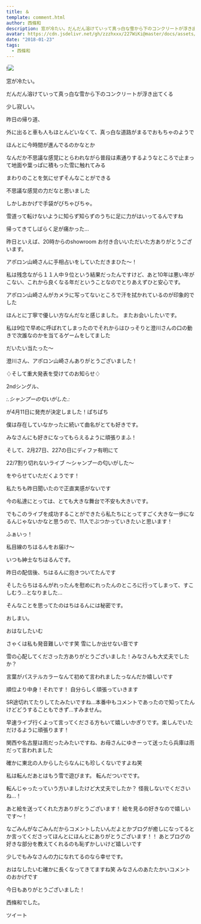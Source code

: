 ```yaml
---
title: ＆
template: comment.html
author: 西條和
description: 窓が冷たい。だんだん溶けていって真っ白な雪から下のコンクリートが浮き出てくる少し寂しい。昨日の帰り道、外に出ると車も人もほとんどい...
avatar: https://cdn.jsdelivr.net/gh/zzzhxxx/227WiKi@master/docs/assets/photo/avatar/nagomi.jpg
date: "2018-01-23"
tags:
  - 西條和
---
```


!![](https://cdn.jsdelivr.net/gh/227WiKi/227WiKi-image@master/blog-image/nagomi-2018-01-23_1.jpg)








窓が冷たい。








だんだん溶けていって真っ白な雪から下のコンクリートが浮き出てくる





少し寂しい。









昨日の帰り道、

外に出ると車も人もほとんどいなくて、真っ白な道路がまるでおもちゃのようで





ほんとに今時間が進んでるのかなとか








なんだか不思議な感覚にとらわれながら普段は素通りするようなところで止まって地面や葉っぱに積もった雪に触れてみる






まわりのことを気にせずそんなことができる






不思議な感覚の力だなと思いました 







しかしおかげで手袋がびちゃびちゃ。














雪道って転けないように知らず知らずのうちに足に力がはいってるんですね




帰ってきてしばらく足が痛かった…








昨日といえば、20時からのshowroom お付き合いいただいた方ありがとうございます。








アポロン山崎さんに手相占いをしていただきまひた〜！





私は残念ながら１１人中９位という結果だったんですけど、あと10年は悪い年がこない、これから良くなる年だということなのでとりあえずひと安心です。







アポロン山崎さんがカメラに写ってないところで汗を拭かれているのが印象的でした




ほんとに丁寧で優しい方なんだなと感じました。
またお会いしたいです。







私は9位で早めに呼ばれてしまったのでそれからはひっそりと澄川さんの口の動きで次誰なのかを当てるゲームをしてました



だいたい当たった〜





澄川さん、アポロン山崎さんありがとうございました！








♢そして重大発表を受けてのお知らせ♢






2ndシングル、




*:.シャンプーの匂いがした.:*




が4月11日に発売が決定しました！ぱちぱち






僕は存在していなかったに続いて曲名がとても好きです。


みなさんにも好きになってもらえるように頑張りまふ！








そして、2月27日、227の日にディファ有明にて




22/7割り切れないライブ
〜シャンプーの匂いがした〜






をやらせていただくようです！




私たちも昨日聞いたので正直実感がないです




今の私達にとっては、とても大きな舞台で不安も大きいです。





でもこのライブを成功することができたら私たちにとってすごく大きな一歩になるんじゃないかなと思うので、11人でぶつかっていきたいと思います！











ふぁいっ！







私目線のちはるんをお届け〜





いつも紳士なちはるんです。





昨日の配信後、ちはるんに抱きついてたんです






そしたらちはるんがれったんを慰めにれったんのところに行ってしまって、すこしむう…となりました…







そんなことを思ってたのはちはるんには秘密です。







おしまい。







おはなしたいむ





さゃくは私も発音難しいです笑
雪にしか出せない音です




雪の心配してくださった方ありがとうございました！みなさんも大丈夫でしたか？





言葉がパステルカラーなんて初めて言われましたっなんだか嬉しいです




順位より中身！それです！
自分らしく頑張っていきます



SR途切れてたりしてたみたいですね…本番中もコメントであったので知ってたんけどどうすることもできず…すみません。



早速ライブ行くよって言ってくださる方もいて嬉しいかぎりです。楽しんでいただけるように頑張ります！





関西や名古屋は雨だったみたいですね、お母さんにゆきーって送ったら兵庫は雨だって言われました

確かに東北の人からしたらなんにも珍しくないですよね笑



私は転んだあとはもう雪で遊びます。
転んだついでです。


転んじゃったっていう方いましたけど大丈夫でしたか？
怪我しないでくださいね…！





あと絵を送ってくれた方ありがとうございます！
絵を見るの好きなので嬉しいです〜！



なごみんがなごみんだからコメントしたいんだよとかブログが癒しになってるとか言ってくださってほんとにほんとにありがとうございます！！
あとブログの好きな部分を教えてくれるのも恥ずかしいけど嬉しいです




少しでもみなさんの力になれてるのなら幸せです。


おはなしたいむ確かに長くなってきてますね笑
みなさんのあたたかいコメントのおかげです






今日もありがとうございました！





西條和でした。


ツイート



